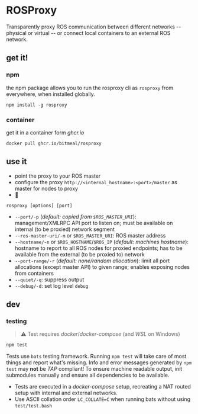 # ROSProxy
Transparently proxy ROS communication between different networks -- physical or virtual -- or connect local containers to an external ROS network.

## get it!
### npm
the npm package allows you to run the rosproxy cli as `rosproxy` from everywhere, when installed globally.
```
npm install -g rosproxy
```

### container
get it in a container form *ghcr.io*
```
docker pull ghcr.io/bitmeal/rosproxy
```

## use it
* point the proxy to your ROS master
* configure the proxy `http://<internal_hostname>:<port>/master` as master for nodes to proxy
* 🎉


```
rosproxy [options] [port]
```
* `--port/-p` (*default: copied from `$ROS_MASTER_URI`*): management/XMLRPC API port to listen on; must be available on internal (to be proxied) network segment
* `--ros-master-uri/-m` or `$ROS_MASTER_URI`: ROS master address
* `--hostname/-n` or `$ROS_HOSTNAME`/`$ROS_IP` (*default: machines hostname*): hostname to report to all ROS nodes for proxied endpoints; has to be available from the external (to be proxied to) network
* `--port-range/-r` (*default: none/random allocation*): limit all port allocations (except master API) to given range; enables exposing nodes from containers
* `--quiet/-q`: suppress output
* `--debug/-d`: set log level `debug`


## dev
### testing
> ⚠ Test requires *docker*/*docker-compose* (and *WSL* on Windows)

```bash
npm test
```

Tests use `bats` testing framework. Running `npm test` will take care of most things and report what's missing.
Info and error messages generated by `npm test` may **not** be *TAP* compliant! To ensure machine readable output, init submodules manually and ensure all dependencies to be available.

* Tests are executed in a *docker-compose* setup, recreating a NAT routed setup with internal and external networks.
* Use ASCII collation order `LC_COLLATE=C` when running bats without using `test/test.bash`